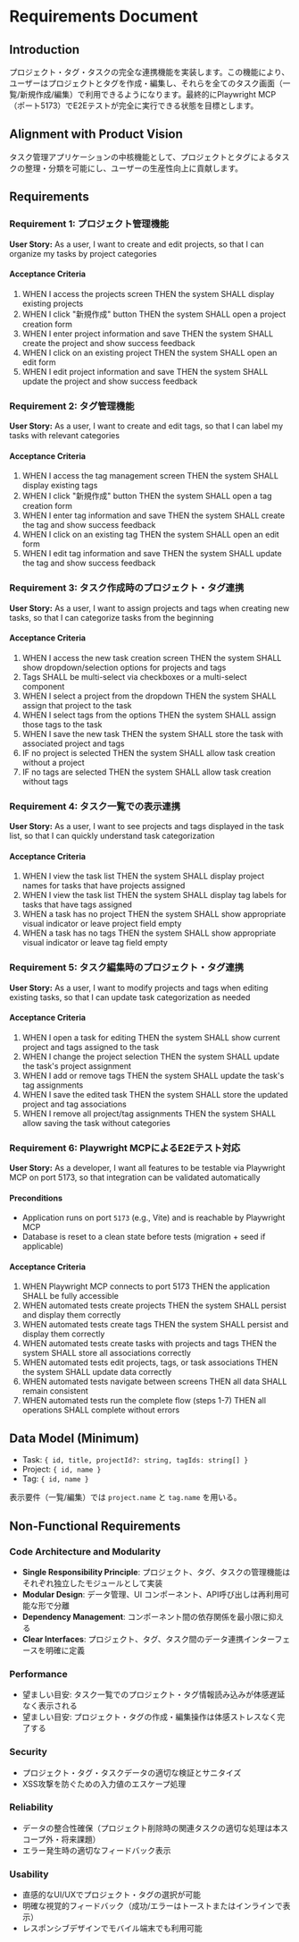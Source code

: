 # Requirements Document

## Introduction

プロジェクト・タグ・タスクの完全な連携機能を実装します。この機能により、ユーザーはプロジェクトとタグを作成・編集し、それらを全てのタスク画面（一覧/新規作成/編集）で利用できるようになります。最終的にPlaywright MCP（ポート5173）でE2Eテストが完全に実行できる状態を目標とします。

## Alignment with Product Vision

タスク管理アプリケーションの中核機能として、プロジェクトとタグによるタスクの整理・分類を可能にし、ユーザーの生産性向上に貢献します。

## Requirements

### Requirement 1: プロジェクト管理機能

**User Story:** As a user, I want to create and edit projects, so that I can organize my tasks by project categories

#### Acceptance Criteria

1. WHEN I access the projects screen THEN the system SHALL display existing projects
2. WHEN I click "新規作成" button THEN the system SHALL open a project creation form
3. WHEN I enter project information and save THEN the system SHALL create the project and show success feedback
4. WHEN I click on an existing project THEN the system SHALL open an edit form
5. WHEN I edit project information and save THEN the system SHALL update the project and show success feedback

### Requirement 2: タグ管理機能

**User Story:** As a user, I want to create and edit tags, so that I can label my tasks with relevant categories

#### Acceptance Criteria

1. WHEN I access the tag management screen THEN the system SHALL display existing tags
2. WHEN I click "新規作成" button THEN the system SHALL open a tag creation form
3. WHEN I enter tag information and save THEN the system SHALL create the tag and show success feedback
4. WHEN I click on an existing tag THEN the system SHALL open an edit form
5. WHEN I edit tag information and save THEN the system SHALL update the tag and show success feedback

### Requirement 3: タスク作成時のプロジェクト・タグ連携

**User Story:** As a user, I want to assign projects and tags when creating new tasks, so that I can categorize tasks from the beginning

#### Acceptance Criteria

1. WHEN I access the new task creation screen THEN the system SHALL show dropdown/selection options for projects and tags
2. Tags SHALL be multi-select via checkboxes or a multi-select component
3. WHEN I select a project from the dropdown THEN the system SHALL assign that project to the task
4. WHEN I select tags from the options THEN the system SHALL assign those tags to the task
5. WHEN I save the new task THEN the system SHALL store the task with associated project and tags
6. IF no project is selected THEN the system SHALL allow task creation without a project
7. IF no tags are selected THEN the system SHALL allow task creation without tags

### Requirement 4: タスク一覧での表示連携

**User Story:** As a user, I want to see projects and tags displayed in the task list, so that I can quickly understand task categorization

#### Acceptance Criteria

1. WHEN I view the task list THEN the system SHALL display project names for tasks that have projects assigned
2. WHEN I view the task list THEN the system SHALL display tag labels for tasks that have tags assigned
3. WHEN a task has no project THEN the system SHALL show appropriate visual indicator or leave project field empty
4. WHEN a task has no tags THEN the system SHALL show appropriate visual indicator or leave tag field empty
<!-- 検索/フィルタは本スコープ外のため削除 -->

### Requirement 5: タスク編集時のプロジェクト・タグ連携

**User Story:** As a user, I want to modify projects and tags when editing existing tasks, so that I can update task categorization as needed

#### Acceptance Criteria

1. WHEN I open a task for editing THEN the system SHALL show current project and tags assigned to the task
2. WHEN I change the project selection THEN the system SHALL update the task's project assignment
3. WHEN I add or remove tags THEN the system SHALL update the task's tag assignments
4. WHEN I save the edited task THEN the system SHALL store the updated project and tag associations
5. WHEN I remove all project/tag assignments THEN the system SHALL allow saving the task without categories

### Requirement 6: Playwright MCPによるE2Eテスト対応

**User Story:** As a developer, I want all features to be testable via Playwright MCP on port 5173, so that integration can be validated automatically

#### Preconditions

- Application runs on port `5173` (e.g., Vite) and is reachable by Playwright MCP
- Database is reset to a clean state before tests (migration + seed if applicable)

#### Acceptance Criteria

1. WHEN Playwright MCP connects to port 5173 THEN the application SHALL be fully accessible
2. WHEN automated tests create projects THEN the system SHALL persist and display them correctly
3. WHEN automated tests create tags THEN the system SHALL persist and display them correctly
4. WHEN automated tests create tasks with projects and tags THEN the system SHALL store all associations correctly
5. WHEN automated tests edit projects, tags, or task associations THEN the system SHALL update data correctly
6. WHEN automated tests navigate between screens THEN all data SHALL remain consistent
7. WHEN automated tests run the complete flow (steps 1-7) THEN all operations SHALL complete without errors

## Data Model (Minimum)

- Task: `{ id, title, projectId?: string, tagIds: string[] }`
- Project: `{ id, name }`
- Tag: `{ id, name }`

表示要件（一覧/編集）では `project.name` と `tag.name` を用いる。

## Non-Functional Requirements

### Code Architecture and Modularity
- **Single Responsibility Principle**: プロジェクト、タグ、タスクの管理機能はそれぞれ独立したモジュールとして実装
- **Modular Design**: データ管理、UI コンポーネント、API呼び出しは再利用可能な形で分離
- **Dependency Management**: コンポーネント間の依存関係を最小限に抑える
- **Clear Interfaces**: プロジェクト、タグ、タスク間のデータ連携インターフェースを明確に定義

### Performance
- 望ましい目安: タスク一覧でのプロジェクト・タグ情報読み込みが体感遅延なく表示される
- 望ましい目安: プロジェクト・タグの作成・編集操作は体感ストレスなく完了する

### Security
- プロジェクト・タグ・タスクデータの適切な検証とサニタイズ
- XSS攻撃を防ぐための入力値のエスケープ処理

### Reliability
- データの整合性確保（プロジェクト削除時の関連タスクの適切な処理は本スコープ外・将来課題）
- エラー発生時の適切なフィードバック表示

### Usability
- 直感的なUI/UXでプロジェクト・タグの選択が可能
- 明確な視覚的フィードバック（成功/エラーはトーストまたはインラインで表示）
- レスポンシブデザインでモバイル端末でも利用可能
